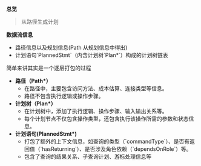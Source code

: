 **总览**

> 从路径生成计划

**数据流信息**

- 路径信息以及规划信息(Path 从规划信息中得出)
- 计划语句\`PlannedStmt\`（内含计划树\`Plan*\`）构成的计划树链表

简单来讲其实是一个逐层打包的过程

- **路径（Path\*）**
  - 在路径中，主要包含访问方法、成本估算、连接类型等信息。
  - 路径不包含执行逻辑或操作步骤。
- **计划树（Plan\*）**
  - 在计划树中，添加了执行逻辑、操作步骤、输入输出关系等。
  - 每个计划节点不仅包含操作类型，还包含执行该操作所需的参数和状态信息。
- **计划语句(PlannedStmt\*)**
  - 打包了额外的上下文信息，如查询的类型（\`commandType\`）、是否有返回值（\`hasReturning\`）、是否涉及角色依赖（\`dependsOnRole\`）等。
  - 包含了查询的结果关系、子查询计划、游标处理信息等